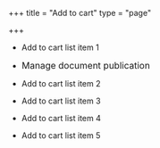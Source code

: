 +++
title = "Add to cart"
type = "page"

+++
* <span style="font-size: 1rem;"><i class="fa fa-plus" aria-hidden="true"></i></span>Add to cart list item 1

* <span style="font-size: 1rem;"><i class="fa fa-upload" aria-hidden="true"></i>Manage document publication</span>

* Add to cart list item 2

* Add to cart list item 3

* Add to cart list item 4

* Add to cart list item 5
